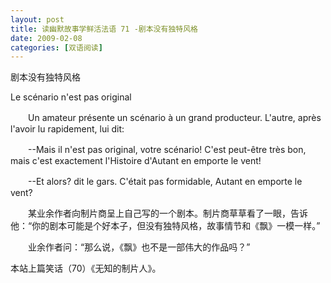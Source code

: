 ```yaml
---
layout: post
title: 读幽默故事学鲜活法语 71 -剧本没有独特风格
date: 2009-02-08
categories: [双语阅读]  
---
```


剧本没有独特风格

Le scénario n'est pas original

　　Un amateur présente un scénario à un grand producteur. L'autre, après l'avoir lu rapidement, lui dit:

　　--Mais il n'est pas original, votre scénario! C'est peut-être très bon, mais c'est exactement l'Histoire d'Autant en emporte le vent!

　　--Et alors? dit le gars. C'était pas formidable, Autant en emporte le vent?



　　某业余作者向制片商呈上自己写的一个剧本。制片商草草看了一眼，告诉他：“你的剧本可能是个好本子，但没有独特风格，故事情节和《飘》一模一样。”

　　业余作者问：“那么说，《飘》也不是一部伟大的作品吗？”



本站上篇笑话（70）《无知的制片人》。
